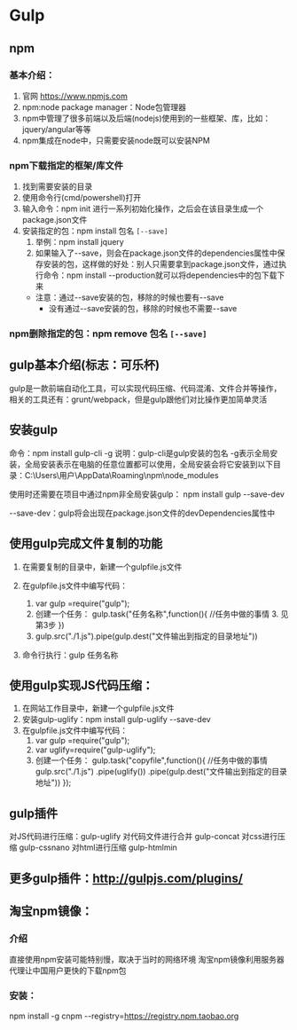 # Gulp
## npm
### 基本介绍：
1. 官网 https://www.npmjs.com
2. npm:node package manager：Node包管理器
3. npm中管理了很多前端以及后端(nodejs)使用到的一些框架、库，比如：jquery/angular等等
4. npm集成在node中，只需要安装node既可以安装NPM

### npm下载指定的框架/库文件
1. 找到需要安装的目录
2. 使用命令行(cmd/powershell)打开
3. 输入命令：npm init 进行一系列初始化操作，之后会在该目录生成一个package.json文件
4. 安装指定的包：npm install 包名 `[--save]`
    1. 举例：npm install jquery
    2. 如果输入了--save，则会在package.json文件的dependencies属性中保存安装的包，这样做的好处：别人只需要拿到package.json文件，通过执行命令：npm install --production就可以将dependencies中的包下载下来
    - 注意：通过--save安装的包，移除的时候也要有--save
        - 没有通过--save安装的包，移除的时候也不需要--save

### npm删除指定的包：npm remove 包名 `[--save]`

## gulp基本介绍(标志：可乐杯)
gulp是一款前端自动化工具，可以实现代码压缩、代码混淆、文件合并等操作，相关的工具还有：grunt/webpack，但是gulp跟他们对比操作更加简单灵活

## 安装gulp
命令：npm install gulp-cli -g
说明：gulp-cli是gulp安装的包名
-g表示全局安装，全局安装表示在电脑的任意位置都可以使用，全局安装会将它安装到以下目录：C:\Users\用户\AppData\Roaming\npm\node_modules

使用时还需要在项目中通过npm非全局安装gulp：
npm install gulp --save-dev

--save-dev：gulp将会出现在package.json文件的devDependencies属性中

## 使用gulp完成文件复制的功能
1. 在需要复制的目录中，新建一个gulpfile.js文件
2. 在gulpfile.js文件中编写代码：
    1. var gulp =require("gulp");
    2. 创建一个任务：
        gulp.task("任务名称",function(){
            //任务中做的事情
            3. 见第3步
        })
    3. gulp.src("./1.js").pipe(gulp.dest("文件输出到指定的目录地址"))

3. 命令行执行：gulp 任务名称

## 使用gulp实现JS代码压缩：
1. 在网站工作目录中，新建一个gulpfile.js文件
2. 安装gulp-uglify：npm install gulp-uglify --save-dev
3. 在gulpfile.js文件中编写代码：
    1. var gulp =require("gulp");
    2. var uglify=require("gulp-uglify");
    2. 创建一个任务：
        gulp.task("copyfile",function(){
            //任务中做的事情
            gulp.src("./1.js")
                .pipe(uglify())
                .pipe(gulp.dest("文件输出到指定的目录地址"))
        });

## gulp插件
 对JS代码进行压缩：gulp-uglify
 对代码文件进行合并 gulp-concat
 对css进行压缩 gulp-cssnano
 对html进行压缩 gulp-htmlmin

## 更多gulp插件：http://gulpjs.com/plugins/

## 淘宝npm镜像：
### 介绍
直接使用npm安装可能特别慢，取决于当时的网络环境
淘宝npm镜像利用服务器代理让中国用户更快的下载npm包

### 安装：
npm install -g cnpm --registry=https://registry.npm.taobao.org